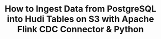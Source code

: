 ---
title: "How to Ingest Data from PostgreSQL into Hudi Tables on S3 with Apache Flink CDC Connector & Python"
last_modified_at: 2023-11-13T16:54:38.964863-07:00
authors:
- name: Soumil Shah
category: blog
image: /assets/images/video_blogs/2023-09-26-How-to-Ingest-Data-from-PostgreSQL-into-Hudi-Tables-on-S3-with-Apache-Flink-CDC-Connector-Python.png
navigate: "https://www.youtube.com/watch?v=5wiXfRyboio"
tags:
- guide
- postgresql
- apache hudi
- beginner
- apache flink
- python
- cdc
- aws s3
---